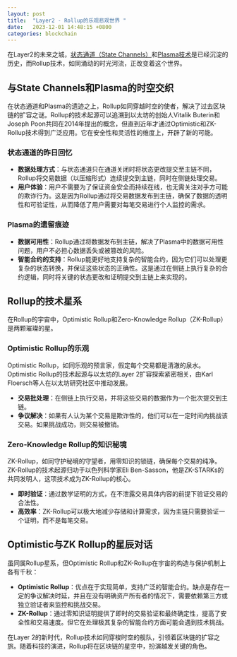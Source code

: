 ```yaml
---
layout: post
title:  "Layer2 - Rollup的乐观悲观世界 "
date:   2023-12-01 14:48:15 +0800
categories: blockchain
---
```



在Layer2的未来之城，[状态通道（State Channels）](https://pengbo.club/blockchain/Layer2%E7%9A%84%E8%B5%B7%E6%BA%90-%E7%8A%B6%E6%80%81%E9%80%9A%E9%81%93%E5%92%8C%E9%97%AA%E7%94%B5%E7%BD%91%E7%BB%9C)和[Plasma技术](https://pengbo.club/blockchain/Layer2-%E7%A7%8D%E4%B8%80%E9%A2%97Plasma%E6%A0%91)是已经沉淀的历史，而Rollup技术，如同涌动的时光河流，正改变着这个世界。

## 与State Channels和Plasma的时空交织

在状态通道和Plasma的遗迹之上，Rollup如同穿越时空的使者，解决了过去区块链的扩容之谜。Rollup的技术起源可以追溯到以太坊的创始人Vitalik Buterin和Joseph Poon共同在2014年提出的概念，但直到近年才通过Optimistic和ZK-Rollup技术得到广泛应用。它在安全性和灵活性的维度上，开辟了新的可能。

### 状态通道的昨日回忆

- **数据处理方式**：与状态通道只在通道关闭时将状态更改提交至主链不同，Rollup将交易数据（以压缩形式）连续提交到主链，同时在侧链处理交易。
- **用户体验**：用户不需要为了保证资金安全而持续在线，也无需关注对手方可能的欺诈行为。这是因为Rollup通过将交易数据发布到主链，确保了数据的透明性和可验证性，从而降低了用户需要对每笔交易进行个人监控的需求。

### Plasma的遗留痕迹

- **数据可用性**：Rollup通过将数据发布到主链，解决了Plasma中的数据可用性问题，用户不必担心数据丢失或被篡改的风险。
- **智能合约的支持**：Rollup能更好地支持复杂的智能合约，因为它们可以处理更复杂的状态转换，并保证这些状态的正确性。这是通过在侧链上执行复杂的合约逻辑，同时将关键的状态更改和证明提交到主链上来实现的。

## Rollup的技术星系

在Rollup的宇宙中，Optimistic Rollup和Zero-Knowledge Rollup（ZK-Rollup）是两颗璀璨的星。

### Optimistic Rollup的乐观

Optimistic Rollup，如同乐观的预言家，假定每个交易都是清澈的泉水。Optimistic Rollup的技术起源与以太坊的Layer 2扩容探索紧密相关，由Karl Floersch等人在以太坊研究社区中推动发展。

- **交易批处理**：在侧链上执行交易，并将这些交易的数据作为一个批次提交到主链。
- **争议解决**：如果有人认为某个交易是欺诈性的，他们可以在一定时间内挑战该交易。如果挑战成功，则交易被撤销。

### Zero-Knowledge Rollup的知识秘境

ZK-Rollup，如同守护秘境的守望者，用零知识的锁链，确保每个交易的纯净。ZK-Rollup的技术起源归功于以色列科学家Eli Ben-Sasson，他是ZK-STARKs的共同发明人，这项技术成为ZK-Rollup的核心。

- **即时验证**：通过数学证明的方式，在不泄露交易具体内容的前提下验证交易的合法性。
- **高效率**：ZK-Rollup可以极大地减少存储和计算需求，因为主链只需要验证一个证明，而不是每笔交易。

## Optimistic与ZK Rollup的星辰对话

虽同属Rollup星系，但Optimistic Rollup和ZK-Rollup在宇宙的构造与保护机制上各有千秋：

- **Optimistic Rollup**：优点在于实现简单，支持广泛的智能合约。缺点是存在一定的争议解决时延，并且在没有明确资产所有者的情况下，需要依赖第三方或独立验证者来监控和挑战交易。
- **ZK-Rollup**：通过零知识证明提供了即时的交易验证和最终确定性，提高了安全性和交易速度。但它在处理极其复杂的智能合约方面可能会遇到技术挑战。

在Layer 2的新时代，Rollup技术如同穿梭时空的舰队，引领着区块链的扩容之旅。随着科技的演进，Rollup将在区块链的星空中，扮演越发关键的角色。